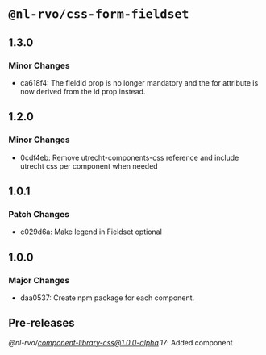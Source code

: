 # `@nl-rvo/css-form-fieldset`

## 1.3.0

### Minor Changes

- ca618f4: The fieldId prop is no longer mandatory and the for attribute is now derived from the id prop instead.

## 1.2.0

### Minor Changes

- 0cdf4eb: Remove utrecht-components-css reference and include utrecht css per component when needed

## 1.0.1

### Patch Changes

- c029d6a: Make legend in Fieldset optional

## 1.0.0

### Major Changes

- daa0537: Create npm package for each component.

## Pre-releases

_@nl-rvo/component-library-css@1.0.0-alpha.17_:
Added component
